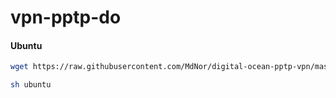 # vpn-pptp-do

#### Ubuntu

```bash
wget https://raw.githubusercontent.com/MdNor/digital-ocean-pptp-vpn/master/ubuntu
```

```bash
sh ubuntu
```
